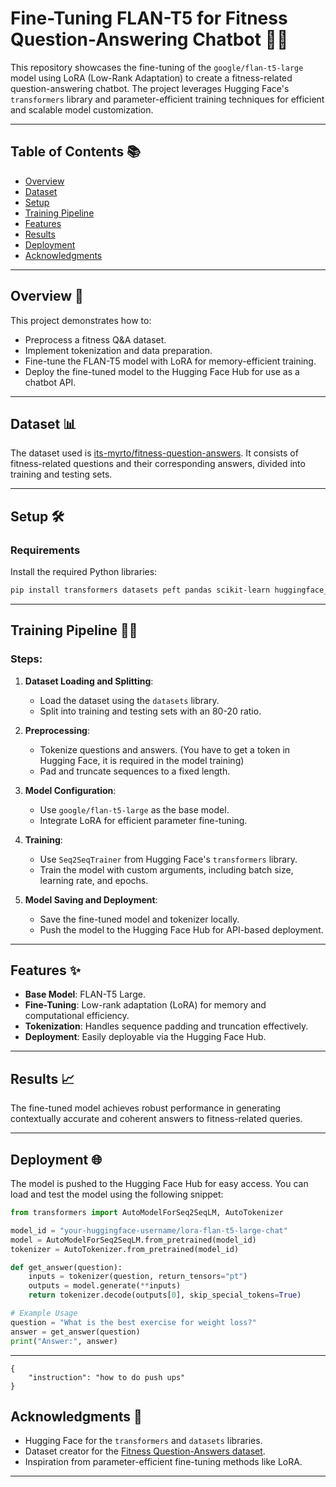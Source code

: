 # Fine-Tuning FLAN-T5 for Fitness Question-Answering Chatbot 🚀💪

This repository showcases the fine-tuning of the `google/flan-t5-large` model using LoRA (Low-Rank Adaptation) to create a fitness-related question-answering chatbot. The project leverages Hugging Face's `transformers` library and parameter-efficient training techniques for efficient and scalable model customization.

---

## Table of Contents 📚
- [Overview](#overview)
- [Dataset](#dataset)
- [Setup](#setup)
- [Training Pipeline](#training-pipeline)
- [Features](#features)
- [Results](#results)
- [Deployment](#deployment)
- [Acknowledgments](#acknowledgments)

---

## Overview 🌟

This project demonstrates how to:
- Preprocess a fitness Q&A dataset.
- Implement tokenization and data preparation.
- Fine-tune the FLAN-T5 model with LoRA for memory-efficient training.
- Deploy the fine-tuned model to the Hugging Face Hub for use as a chatbot API.

---

## Dataset 📊

The dataset used is [its-myrto/fitness-question-answers](https://huggingface.co/datasets/its-myrto/fitness-question-answers). It consists of fitness-related questions and their corresponding answers, divided into training and testing sets.

---

## Setup 🛠️

### Requirements

Install the required Python libraries:
```bash
pip install transformers datasets peft pandas scikit-learn huggingface_hub
```

---

## Training Pipeline 🏋️‍♂️

### Steps:
1. **Dataset Loading and Splitting**:
   - Load the dataset using the `datasets` library.
   - Split into training and testing sets with an 80-20 ratio.

2. **Preprocessing**:
   - Tokenize questions and answers. (You have to get a token in Hugging Face, it is required in the model training)
   - Pad and truncate sequences to a fixed length.

3. **Model Configuration**:
   - Use `google/flan-t5-large` as the base model.
   - Integrate LoRA for efficient parameter fine-tuning.

4. **Training**:
   - Use `Seq2SeqTrainer` from Hugging Face's `transformers` library.
   - Train the model with custom arguments, including batch size, learning rate, and epochs.

5. **Model Saving and Deployment**:
   - Save the fine-tuned model and tokenizer locally.
   - Push the model to the Hugging Face Hub for API-based deployment.

---

## Features ✨

- **Base Model**: FLAN-T5 Large.
- **Fine-Tuning**: Low-rank adaptation (LoRA) for memory and computational efficiency.
- **Tokenization**: Handles sequence padding and truncation effectively.
- **Deployment**: Easily deployable via the Hugging Face Hub.

---

## Results 📈

The fine-tuned model achieves robust performance in generating contextually accurate and coherent answers to fitness-related queries.

---

## Deployment 🌐

The model is pushed to the Hugging Face Hub for easy access. You can load and test the model using the following snippet:

```python
from transformers import AutoModelForSeq2SeqLM, AutoTokenizer

model_id = "your-huggingface-username/lora-flan-t5-large-chat"
model = AutoModelForSeq2SeqLM.from_pretrained(model_id)
tokenizer = AutoTokenizer.from_pretrained(model_id)

def get_answer(question):
    inputs = tokenizer(question, return_tensors="pt")
    outputs = model.generate(**inputs)
    return tokenizer.decode(outputs[0], skip_special_tokens=True)

# Example Usage
question = "What is the best exercise for weight loss?"
answer = get_answer(question)
print("Answer:", answer)
```

---

```Postman format
{
    "instruction": "how to do push ups"
}

```

## Acknowledgments 🙌

- Hugging Face for the `transformers` and `datasets` libraries.
- Dataset creator for the [Fitness Question-Answers dataset](https://huggingface.co/datasets/its-myrto/fitness-question-answers).
- Inspiration from parameter-efficient fine-tuning methods like LoRA.

---

